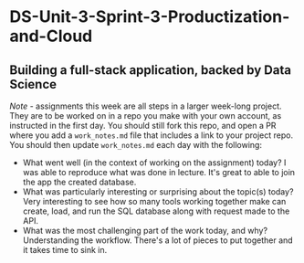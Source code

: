 # DS-Unit-3-Sprint-3-Productization-and-Cloud
Building a full-stack application, backed by Data Science
--------------------

*Note* - assignments this week are all steps in a larger week-long project. They
are to be worked on in a repo you make with your own account, as instructed in
the first day. You should still fork this repo, and open a PR where you add a
`work_notes.md` file that includes a link to your project repo. You should then
update `work_notes.md` each day with the following:

- What went well (in the context of working on the assignment) today?
I was able to reproduce what was done in lecture. It's great to able to join the app the created database.
- What was particularly interesting or surprising about the topic(s) today?
Very interesting to see how so many tools working together make can create, load, and run the SQL database along with request made to the API.
- What was the most challenging part of the work today, and why?
Understanding the workflow. There's a lot of pieces to put together and it takes time to sink in.
